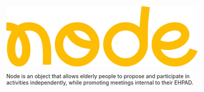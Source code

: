 <p align="center">
  <img src="./images/logo_node.svg" />
</p>

Node is an object that allows elderly people to propose and participate in activities independently, while promoting meetings internal to their EHPAD.